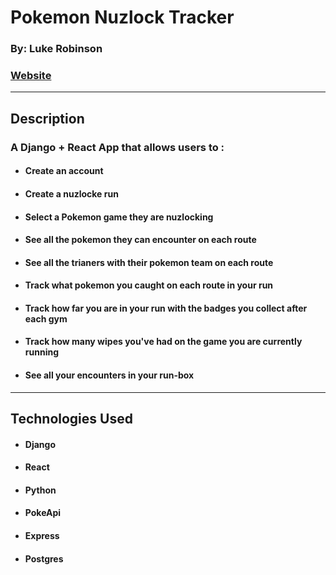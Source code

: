 # Pokemon Nuzlock Tracker

### By: Luke Robinson

### [Website](https://pokerun-99f63.web.app/runs/1/run/1) 
****
## Description

### A Django + React App that  allows users to :
* #### Create an account 
* #### Create a nuzlocke run
* #### Select a Pokemon game they are nuzlocking
* #### See all the pokemon they can encounter on each route
* #### See all the trianers with their pokemon team on each route 
* #### Track what pokemon you caught on each route in your run 
* #### Track how far you are in your run with the badges you collect after each gym 
* #### Track how many wipes you've had on the game you are currently running
* #### See all your encounters in your run-box

****
## Technologies Used
* #### Django
* #### React 
* #### Python
* #### PokeApi
* #### Express 
* #### Postgres 
